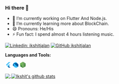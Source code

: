 ### Hi there 👋

- 🔭 I’m currently working on Flutter And Node.js.
- 🌱 I’m currently learning more about BlockChain.
- 😄 Pronouns: He/His
- ⚡ Fun fact: I spend almost 4 hours listening music.

[![Linkedin: ikshitjalan](https://img.shields.io/badge/-ikshitjalan-blue?style=flat-square&logo=Linkedin&logoColor=white&link=https://www.linkedin.com/in/ikshit-jalan-b40718155/)](https://www.linkedin.com/in/ikshit-jalan-b40718155/)
[![GitHub ikshitjalan](https://img.shields.io/github/followers/ikshitjalan?label=follow&style=social)](https://github.com/ikshitjalan)


**Languages and Tools:**  

<code><img height="20" src="https://raw.githubusercontent.com/github/explore/80688e429a7d4ef2fca1e82350fe8e3517d3494d/topics/flutter/flutter.png"></code>
<code><img height="20" src="https://raw.githubusercontent.com/github/explore/80688e429a7d4ef2fca1e82350fe8e3517d3494d/topics/dart/dart.png"></code>
<code><img height="20" src="https://raw.githubusercontent.com/github/explore/80688e429a7d4ef2fca1e82350fe8e3517d3494d/topics/nodejs/nodejs.png"></code>  

<a href="https://github.com/ikshitjalan">
  <img align="center" src="https://github-readme-stats.vercel.app/api/top-langs/?username=ikshitjalan&theme=light&hide_langs_below=1" />
</a>
<a href="https://github.com/ikshitjalan">
 <img align="center" src="https://github-readme-stats.vercel.app/api?username=ikshitjalan&show_icons=true&theme=light&line_height=27" alt="Ikshit's github stats"/>
</a>


